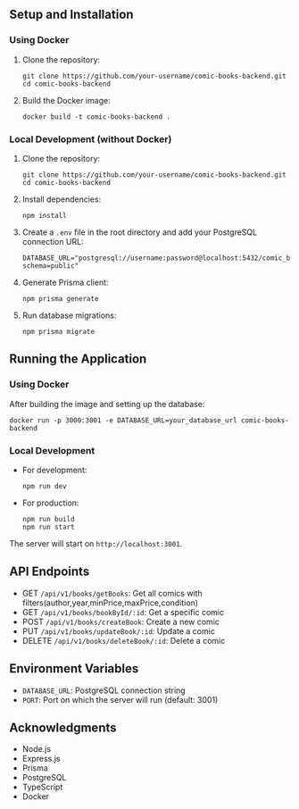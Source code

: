 ## Setup and Installation

### Using Docker

1. Clone the repository:

   ```
   git clone https://github.com/your-username/comic-books-backend.git 
   cd comic-books-backend
   ```
2. Build the Docker image:

   ```
   docker build -t comic-books-backend .
   ```

### Local Development (without Docker)

1. Clone the repository:

   ```
   git clone https://github.com/your-username/comic-books-backend.git
   cd comic-books-backend
   ```
2. Install dependencies:

   ```
   npm install
   ```
3. Create a `.env` file in the root directory and add your PostgreSQL connection URL:

   ```
   DATABASE_URL="postgresql://username:password@localhost:5432/comic_books_db?schema=public"
   ```
4. Generate Prisma client:

   ```
   npm prisma generate
   ```
5. Run database migrations:

   ```
   npm prisma migrate
   ```

## Running the Application

### Using Docker

After building the image and setting up the database:

```
docker run -p 3000:3001 -e DATABASE_URL=your_database_url comic-books-backend
```

### Local Development

- For development:

  ```
  npm run dev
  ```
- For production:

  ```
  npm run build
  npm run start
  ```

The server will start on `http://localhost:3001`.

## API Endpoints

- GET `/api/v1/books/getBooks`: Get all comics with filters(author,year,minPrice,maxPrice,condition)
- GET `/api/v1/books/bookById/:id`: Get a specific comic
- POST `/api/v1/books/createBook`: Create a new comic
- PUT `/api/v1/books/updateBook/:id`: Update a comic
- DELETE `/api/v1/books/deleteBook/:id`: Delete a comic

## Environment Variables

- `DATABASE_URL`: PostgreSQL connection string
- `PORT`: Port on which the server will run (default: 3001)

## Acknowledgments

- Node.js
- Express.js
- Prisma
- PostgreSQL
- TypeScript
- Docker
